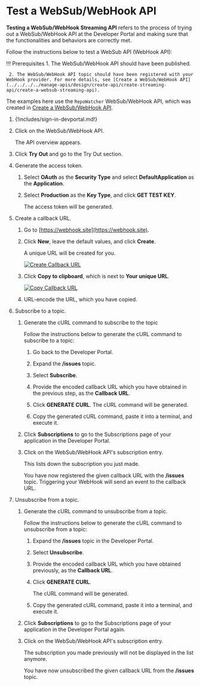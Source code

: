 # Test a WebSub/WebHook API

**Testing a WebSub/WebHook Streaming API** refers to the process of trying out a WebSub/WebHook API at the Developer Portal and making sure that the functionalities and behaviors are correctly met.

Follow the instructions below to test a WebSub API (WebHook API):

!!! Prerequisites
     1. The WebSub/WebHook API should have been published.

     2. The WebSub/WebHook API topic should have been registered with your WebHook provider. For more details, see [Create a WebSub/WebHook API](../../../../manage-apis/design/create-api/create-streaming-api/create-a-websub-streaming-api).

The examples here use the `RepoWatcher` WebSub/WebHook API, which was created in [Create a WebSub/WebHook API](../../../../design/create-api/create-streaming-api/create-a-websub-streaming-api).

1. {!includes/sign-in-devportal.md!}

2. Click on the WebSub/WebHook API.

      The API overview appears.

3. Click **Try Out** and go to the Try Out section.

4. Generate the access token.

     1. Select **OAuth** as the **Security Type** and select **DefaultApplication** as the **Application**.
     
     2. Select **Production** as the **Key Type**, and click **GET TEST KEY**. 
     
           The access token will be generated.

5. Create a callback URL. 

     1. Go to [https://webhook.site](https://webhook.site).

     2. Click **New**, leave the default values, and click **Create**. 
     
           A unique URL will be created for you. 

           [![Create Callback URL](../../../../assets/img/tutorials/streaming-api/websub-api-create-callback-url.png)](../../../../assets/img/tutorials/streaming-api/websub-api-create-callback-url.png)

     3. Click **Copy to clipboard**, which is next to **Your unique URL**.

           [![Copy Callback URL](../../../../assets/img/tutorials/streaming-api/websub-api-copy-callback-url.png)](../../../../assets/img/tutorials/streaming-api/websub-api-copy-callback-url.png)

     4. URL-encode the URL, which you have copied.

6. Subscribe to a topic.

      1. Generate the cURL command to subscribe to the topic
      
           Follow the instructions below to generate the cURL command to subscribe to a topic:

           1. Go back to the Developer Portal. 
          
           2. Expand the **/issues** topic.

           3. Select **Subscribe**.

           4. Provide the encoded callback URL which you have obtained in the previous step, as the **Callback URL**.

           5. Click **GENERATE CURL**. The cURL command will be generated.

           6. Copy the generated cURL command, paste it into a terminal, and execute it.

      2. Click **Subscriptions** to go to the Subscriptions page of your application in the Developer Portal. 

      3. Click on the WebSub/WebHook API's subscription entry.

           This lists down the subscription you just made.

           You have now registered the given callback URL with the **/issues** topic. Triggering your WebHook will send an event to the callback URL.

7. Unsubscribe from a topic.

     1. Generate the cURL command to unsubscribe from a topic.

           Follow the instructions below to generate the cURL command to unsubscribe from a topic:

           1. Expand the **/issues** topic in the Developer Portal.

           2. Select **Unsubscribe**.

           3. Provide the encoded callback URL which you have obtained previously, as the **Callback URL**.

           4. Click **GENERATE CURL**. 
          
               The cURL command will be generated.

           5. Copy the generated cURL command, paste it into a terminal, and execute it.

      2. Click **Subscriptions** to go to the Subscriptions page of your application in the Developer Portal again. 

      3. Click on the WebSub/WebHook API's subscription entry.

          The subscription you made previously will not be displayed in the list anymore.

          You have now unsubscribed the given callback URL from the **/issues** topic.

